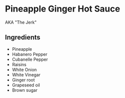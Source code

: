 # Pineapple Ginger Hot Sauce

AKA "The Jerk"

## Ingredients

- Pineapple
- Habanero Pepper
- Cubanelle Pepper
- Raisins
- White Onion
- White Vinegar
- Ginger root
- Grapeseed oil
- Brown sugar
